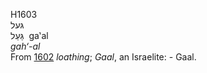 H1603  
גּעל  
גַּעַל ‎ ga‛al  
*gah‘-al*  
From [1602](h1602) *loathing*; *Gaal*, an Israelite: - Gaal.  
